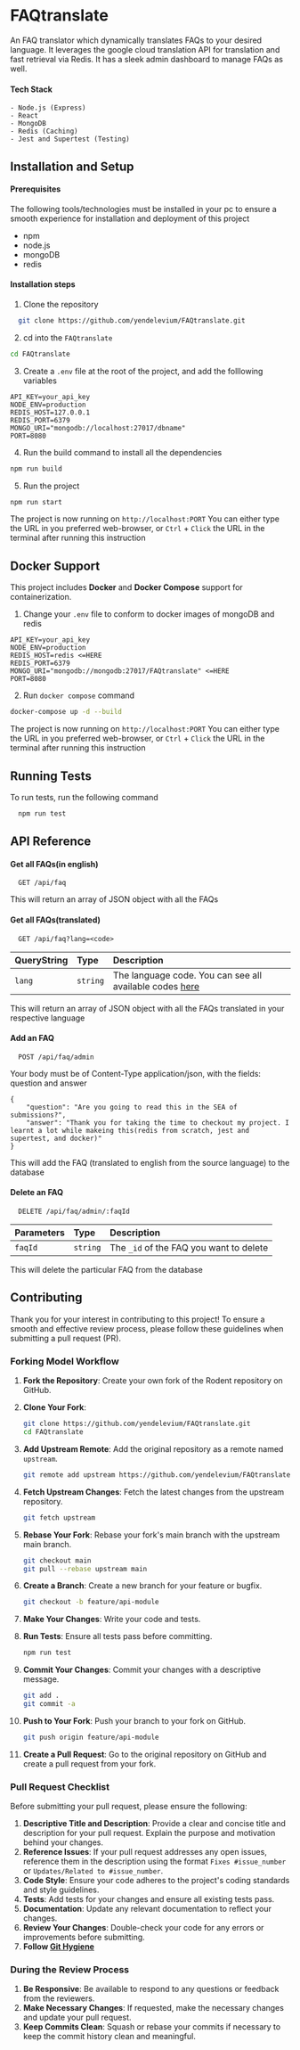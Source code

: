 # FAQtranslate

An FAQ translator which dynamically translates FAQs to your desired language. It leverages the google cloud translation API for translation and fast retrieval via Redis. It has a sleek admin dashboard to manage FAQs as well.

#### Tech Stack 
```
- Node.js (Express)
- React
- MongoDB
- Redis (Caching)
- Jest and Supertest (Testing)
```


## Installation and Setup

#### Prerequisites
The following tools/technologies must be installed in your pc to ensure a smooth experience for installation and deployment of this project
- npm 
- node.js
- mongoDB
- redis

#### Installation steps
1. Clone the repository
```bash
  git clone https://github.com/yendelevium/FAQtranslate.git
```

2. cd into the `FAQtranslate`
```bash
cd FAQtranslate
```

3. Create a `.env` file at the root of the project, and add the folllowing variables
```env
API_KEY=your_api_key
NODE_ENV=production
REDIS_HOST=127.0.0.1
REDIS_PORT=6379
MONGO_URI="mongodb://localhost:27017/dbname"
PORT=8080
```

4. Run the build command to install all the dependencies
```bash
npm run build
```

5. Run the project
```bash
npm run start
```

The project is now running on `http://localhost:PORT`
You can either type the URL in you preferred web-browser, or `Ctrl` + `Click` the URL in the terminal after running this instruction

## Docker Support
This project includes **Docker** and **Docker Compose** support for containerization.
1. Change your `.env` file to conform to docker images of mongoDB and redis
```env
API_KEY=your_api_key
NODE_ENV=production
REDIS_HOST=redis <=HERE
REDIS_PORT=6379
MONGO_URI="mongodb://mongodb:27017/FAQtranslate" <=HERE
PORT=8080
```

2. Run `docker compose` command
```bash
docker-compose up -d --build 
```
The project is now running on `http://localhost:PORT`
You can either type the URL in you preferred web-browser, or `Ctrl` + `Click` the URL in the terminal after running this instruction

## Running Tests

To run tests, run the following command

```bash
  npm run test
```

## API Reference

#### Get all FAQs(in english)

```http
  GET /api/faq
```
This will return an array of JSON object with all the FAQs
#### Get all FAQs(translated)

```http
  GET /api/faq?lang=<code>
```

| QueryString | Type     | Description                       |
| :-------- | :------- | :-------------------------------- |
| `lang`      | `string` | The language code. You can see all available codes [here](https://cloud.google.com/translate/docs/languages) |

This will return an array of JSON object with all the FAQs translated in your respective language

#### Add an FAQ
```http
  POST /api/faq/admin
```
Your body must be of Content-Type application/json, with the fields: question and answer
```
{
    "question": "Are you going to read this in the SEA of submissions?",
    "answer": "Thank you for taking the time to checkout my project. I learnt a lot while makeing this(redis from scratch, jest and supertest, and docker)"
}
```
This will add the FAQ (translated to english from the source language) to the database
#### Delete an FAQ
```http
  DELETE /api/faq/admin/:faqId
```

| Parameters | Type     | Description                       |
| :-------- | :------- | :-------------------------------- |
| `faqId`      | `string` | The `_id` of the FAQ you want to delete  |

This will delete the particular FAQ from the database
## Contributing
Thank you for your interest in contributing to this project! To ensure a smooth and effective review process, please follow these guidelines when submitting a pull request (PR).

### Forking Model Workflow

1. **Fork the Repository**: Create your own fork of the Rodent repository on GitHub.
2. **Clone Your Fork**:

    ```sh
    git clone https://github.com/yendelevium/FAQtranslate.git
    cd FAQtranslate
    ```

3. **Add Upstream Remote**: Add the original repository as a remote named `upstream`.

    ```sh
    git remote add upstream https://github.com/yendelevium/FAQtranslate.git
    ```

4. **Fetch Upstream Changes**: Fetch the latest changes from the upstream repository.

    ```sh
    git fetch upstream
    ```

5. **Rebase Your Fork**: Rebase your fork's main branch with the upstream main branch.

    ```sh
    git checkout main
    git pull --rebase upstream main
    ```

6. **Create a Branch**: Create a new branch for your feature or bugfix.

    ```sh
    git checkout -b feature/api-module
    ```

7. **Make Your Changes**: Write your code and tests.
8. **Run Tests**: Ensure all tests pass before committing.

    ```sh
    npm run test
    ```

9. **Commit Your Changes**: Commit your changes with a descriptive message.

    ```sh
    git add .
    git commit -a 
    ```

10. **Push to Your Fork**: Push your branch to your fork on GitHub.

    ```sh
    git push origin feature/api-module
    ```

11. **Create a Pull Request**: Go to the original repository on GitHub and create a pull request from your fork.

### Pull Request Checklist

Before submitting your pull request, please ensure the following:

1. **Descriptive Title and Description**: Provide a clear and concise title and description for your pull request. Explain the purpose and motivation behind your changes.
2. **Reference Issues**: If your pull request addresses any open issues, reference them in the description using the format `Fixes #issue_number` or `Updates/Related to #issue_number`.
3. **Code Style**: Ensure your code adheres to the project's coding standards and style guidelines.
4. **Tests**: Add tests for your changes and ensure all existing tests pass.
5. **Documentation**: Update any relevant documentation to reflect your changes.
6. **Review Your Changes**: Double-check your code for any errors or improvements before submitting.
7. **Follow [Git Hygiene](https://cbea.ms/git-commit/)**

### During the Review Process

1. **Be Responsive**: Be available to respond to any questions or feedback from the reviewers.
2. **Make Necessary Changes**: If requested, make the necessary changes and update your pull request.
3. **Keep Commits Clean**: Squash or rebase your commits if necessary to keep the commit history clean and meaningful.
